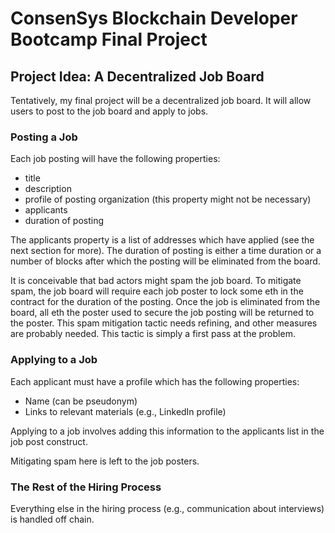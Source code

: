 # ConsenSys Blockchain Developer Bootcamp Final Project

## Project Idea: A Decentralized Job Board
Tentatively, my final project will be a decentralized job board. 
It will allow users to post to the job board and apply to jobs. 

### Posting a Job
Each job posting will have the following properties:

- title
- description
- profile of posting organization (this property might not be necessary)
- applicants
- duration of posting

The applicants property is a list of addresses which have applied (see the next section for more).
The duration of posting is either a time duration or a number of blocks after which the posting will be eliminated from the board.

It is conceivable that bad actors might spam the job board. 
To mitigate spam, the job board will require each job poster to lock some eth in the contract for the duration of the posting.
Once the job is eliminated from the board, all eth the poster used to secure the job posting will be returned to the poster.
This spam mitigation tactic needs refining, and other measures are probably needed. This tactic is simply a first pass at the problem.

### Applying to a Job
Each applicant must have a profile which has the following properties:
- Name (can be pseudonym)
- Links to relevant materials (e.g., LinkedIn profile)

Applying to a job involves adding this information to the applicants list in the job post construct.

Mitigating spam here is left to the job posters.

### The Rest of the Hiring Process
Everything else in the hiring process (e.g., communication about interviews) is handled off chain.
